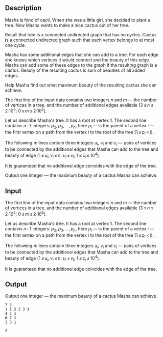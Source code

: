## Description

<div><p>Masha is fond of cacti. When she was a little girl, she decided to plant a tree. Now Masha wants to make a nice cactus out of her tree.</p><p>Recall that <span class="tex-font-style-underline">tree</span> is a connected undirected graph that has no cycles. <span class="tex-font-style-underline">Cactus</span> is a connected undirected graph such that each vertex belongs to at most one cycle.</p><p>Masha has some additional edges that she can add to a tree. For each edge she knows which vertices it would connect and the <span class="tex-font-style-underline">beauty</span> of this edge. Masha can add some of these edges to the graph if the resulting graph is a cactus. <span class="tex-font-style-underline">Beauty</span> of the resulting cactus is sum of beauties of all added edges. </p><p>Help Masha find out what maximum <span class="tex-font-style-underline">beauty</span> of the resulting cactus she can achieve.</p></div><div class="input-specification"><p>The first line of the input data contains two integers <span class="tex-span"><i>n</i></span> and <span class="tex-span"><i>m</i></span>&nbsp;— the number of vertices in a tree, and the number of additional edges available (<span class="tex-span">3 ≤ <i>n</i> ≤ 2·10<sup class="upper-index">5</sup></span>; <span class="tex-span">0 ≤ <i>m</i> ≤ 2·10<sup class="upper-index">5</sup></span>).</p><p>Let us describe Masha's tree. It has a root at vertex 1. The second line contains <span class="tex-span"><i>n</i> - 1</span> integers: <span class="tex-span"><i>p</i><sub class="lower-index">2</sub>, <i>p</i><sub class="lower-index">3</sub>, ..., <i>p</i><sub class="lower-index"><i>n</i></sub></span>, here <span class="tex-span"><i>p</i><sub class="lower-index"><i>i</i></sub></span>&nbsp;— is the parent of a vertex <span class="tex-span"><i>i</i></span>&nbsp;— the first vertex on a path from the vertex <span class="tex-span"><i>i</i></span> to the root of the tree (<span class="tex-span">1 ≤ <i>p</i><sub class="lower-index"><i>i</i></sub> &lt; <i>i</i></span>).</p><p>The following <span class="tex-span"><i>m</i></span> lines contain three integers <span class="tex-span"><i>u</i><sub class="lower-index"><i>i</i></sub></span>, <span class="tex-span"><i>v</i><sub class="lower-index"><i>i</i></sub></span> and <span class="tex-span"><i>c</i><sub class="lower-index"><i>i</i></sub></span>&nbsp;— pairs of vertices to be connected by the additional edges that Masha can add to the tree and <span class="tex-font-style-underline">beauty</span> of edge (<span class="tex-span">1 ≤ <i>u</i><sub class="lower-index"><i>i</i></sub>, <i>v</i><sub class="lower-index"><i>i</i></sub> ≤ <i>n</i></span>; <span class="tex-span"><i>u</i><sub class="lower-index"><i>i</i></sub> ≠ <i>v</i><sub class="lower-index"><i>i</i></sub></span>; <span class="tex-span">1 ≤ <i>c</i><sub class="lower-index"><i>i</i></sub> ≤ 10<sup class="upper-index">4</sup></span>).</p><p>It is guaranteed that no additional edge coincides with the edge of the tree.</p></div><div class="output-specification"><p>Output one integer&nbsp;— the maximum <span class="tex-font-style-underline">beauty</span> of a cactus Masha can achieve.</p></div>

## Input

<p>The first line of the input data contains two integers <span class="tex-span"><i>n</i></span> and <span class="tex-span"><i>m</i></span>&nbsp;— the number of vertices in a tree, and the number of additional edges available (<span class="tex-span">3 ≤ <i>n</i> ≤ 2·10<sup class="upper-index">5</sup></span>; <span class="tex-span">0 ≤ <i>m</i> ≤ 2·10<sup class="upper-index">5</sup></span>).</p><p>Let us describe Masha's tree. It has a root at vertex 1. The second line contains <span class="tex-span"><i>n</i> - 1</span> integers: <span class="tex-span"><i>p</i><sub class="lower-index">2</sub>, <i>p</i><sub class="lower-index">3</sub>, ..., <i>p</i><sub class="lower-index"><i>n</i></sub></span>, here <span class="tex-span"><i>p</i><sub class="lower-index"><i>i</i></sub></span>&nbsp;— is the parent of a vertex <span class="tex-span"><i>i</i></span>&nbsp;— the first vertex on a path from the vertex <span class="tex-span"><i>i</i></span> to the root of the tree (<span class="tex-span">1 ≤ <i>p</i><sub class="lower-index"><i>i</i></sub> &lt; <i>i</i></span>).</p><p>The following <span class="tex-span"><i>m</i></span> lines contain three integers <span class="tex-span"><i>u</i><sub class="lower-index"><i>i</i></sub></span>, <span class="tex-span"><i>v</i><sub class="lower-index"><i>i</i></sub></span> and <span class="tex-span"><i>c</i><sub class="lower-index"><i>i</i></sub></span>&nbsp;— pairs of vertices to be connected by the additional edges that Masha can add to the tree and <span class="tex-font-style-underline">beauty</span> of edge (<span class="tex-span">1 ≤ <i>u</i><sub class="lower-index"><i>i</i></sub>, <i>v</i><sub class="lower-index"><i>i</i></sub> ≤ <i>n</i></span>; <span class="tex-span"><i>u</i><sub class="lower-index"><i>i</i></sub> ≠ <i>v</i><sub class="lower-index"><i>i</i></sub></span>; <span class="tex-span">1 ≤ <i>c</i><sub class="lower-index"><i>i</i></sub> ≤ 10<sup class="upper-index">4</sup></span>).</p><p>It is guaranteed that no additional edge coincides with the edge of the tree.</p>

## Output

<p>Output one integer&nbsp;— the maximum <span class="tex-font-style-underline">beauty</span> of a cactus Masha can achieve.</p>





```input1
7 3
1 1 2 2 3 3
4 5 1
6 7 1
2 3 1

```




```output1
2

```


